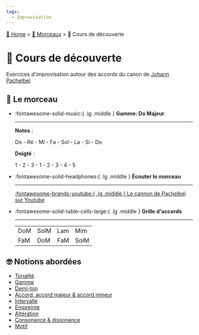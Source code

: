 ```yaml
---
tags:
  - Improvisation
---
```


[🏡 Home](../index.md) > [🎹 Morceaux](index.md) > 🎹 Cours de découverte

# 🎹 Cours de découverte

Exercices d'improvisation autour des accords du canon de [Johann Pachelbel](https://fr.wikipedia.org/wiki/Johann_Pachelbel).

## 🎼 Le morceau

<div class="grid cards" markdown>

-   :fontawesome-solid-music:{ .lg .middle } __Gamme: Do Majeur__

    ---

    __Notes__ :

    Do - Ré - Mi - Fa - Sol - La - Si - Do

    __Doigté__ :

    1 - 2 - 3 - 1 - 2 - 3 - 4 - 5

-   :fontawesome-solid-headphones:{ .lg .middle } __Écouter le morceau__

    ---

    [:fontawesome-brands-youtube:{ .lg .middle } Le cannon de Pachelbel sur Youtube](https://www.youtube.com/watch?v=9nX_ReyaetE)

-   :fontawesome-solid-table-cells-large:{ .lg .middle } __Grille d'accords__

    ---

    |     |      |     |      |
    |-----|------|-----|------|
    | DoM | SolM | Lam | Mim  |
    | FaM | DoM  | FaM | SolM |

</div>


## 🤓 Notions abordées

- [Tonalité](../glossaire.md#tonalite)
- [Gamme](../glossaire.md#gamme)
- [Demi-ton](../glossaire.md#demi-ton)
- [Accord, accord majeur & accord mineur](../glossaire.md#accord)
- [Intervalle](../glossaire.md#intervalle)
- [Empreinte](../glossaire.md#empreinte)
- [Altération](../glossaire.md#alteration)
- [Consonance & dissonance](../glossaire.md#consonance-et-dissonance)
- [Motif](../glossaire.md#motif-mélodico-rythmique)


